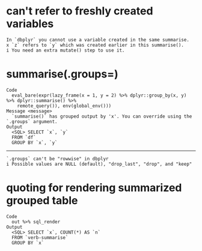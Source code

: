 # can't refer to freshly created variables

    In `dbplyr` you cannot use a variable created in the same summarise.
    x `z` refers to `y` which was created earlier in this summarise().
    i You need an extra mutate() step to use it.

# summarise(.groups=)

    Code
      eval_bare(expr(lazy_frame(x = 1, y = 2) %>% dplyr::group_by(x, y) %>% dplyr::summarise() %>%
        remote_query()), env(global_env()))
    Message <message>
      `summarise()` has grouped output by 'x'. You can override using the `.groups` argument.
    Output
      <SQL> SELECT `x`, `y`
      FROM `df`
      GROUP BY `x`, `y`

---

    `.groups` can't be "rowwise" in dbplyr
    i Possible values are NULL (default), "drop_last", "drop", and "keep"

# quoting for rendering summarized grouped table

    Code
      out %>% sql_render
    Output
      <SQL> SELECT `x`, COUNT(*) AS `n`
      FROM `verb-summarise`
      GROUP BY `x`

